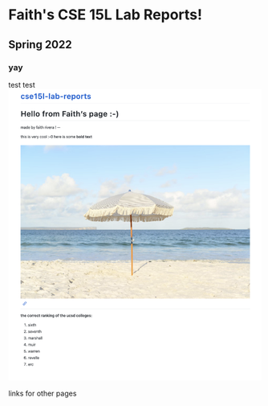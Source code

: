 # Faith's CSE 15L Lab Reports!
## Spring 2022
### yay

test test
![Image](screenshot1.png)

links for other pages 
